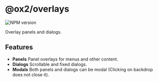 # @ox2/overlays
![NPM version](https://img.shields.io/badge/npm-private-orange.svg?style=flat)

Overlay panels and dialogs.

## Features

* **Panels** Panel overlays for menus and other content.
* **Dialogs** Scrollable and fixed dialogs.
* **Modals** Both panels and dialogs can be modal (Clicking on backdrop does not close it).

